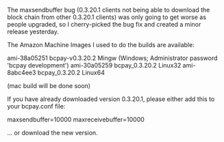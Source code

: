 The maxsendbuffer bug (0.3.20.1 clients not being able to download the block chain from other 0.3.20.1 clients) was only going to get
worse as people upgraded, so I cherry-picked the bug fix and created a minor release yesterday.

The Amazon Machine Images I used to do the builds are available:

  ami-38a05251   bcpay-v0.3.20.2 Mingw    (Windows; Administrator password 'bcpay development')
  ami-30a05259   bcpay_0.3.20.2 Linux32
  ami-8abc4ee3   bcpay_0.3.20.2 Linux64

(mac build will be done soon)

If you have already downloaded version 0.3.20.1, please either add this to your bcpay.conf file:

  maxsendbuffer=10000
  maxreceivebuffer=10000

... or download the new version.
